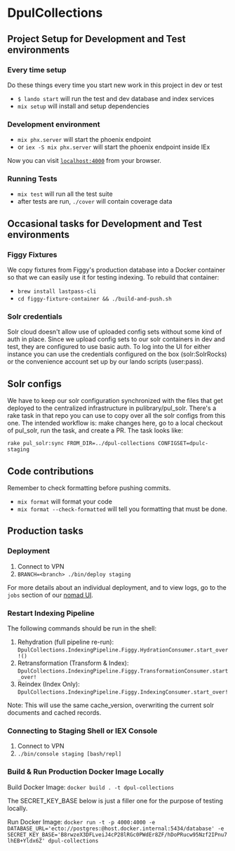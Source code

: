 # DpulCollections

## Project Setup for Development and Test environments

### Every time setup

Do these things every time you start new work in this project in dev or test

- `$ lando start` will run the test and dev database and index services
- `mix setup` will install and setup dependencies

### Development environment

- `mix phx.server` will start the phoenix endpoint
- or `iex -S mix phx.server` will start the phoenix endpoint inside IEx

Now you can visit [`localhost:4000`](http://localhost:4000) from your browser.

### Running Tests

- `mix test` will run all the test suite
- after tests are run, `./cover` will contain coverage data

## Occasional tasks for Development and Test environments

### Figgy Fixtures

We copy fixtures from Figgy's production database into a Docker container so that we can easily use it for testing indexing. To rebuild that container:

- `brew install lastpass-cli`
- `cd figgy-fixture-container && ./build-and-push.sh`

### Solr credentials

Solr cloud doesn't allow use of uploaded config sets without some kind of auth in place. Since we upload config sets to our solr containers in dev and test, they are configured to use basic auth. To log into the UI for either instance you can use the credentials configured on the box (solr:SolrRocks) or the convenience account set up by our lando scripts (user:pass).

## Solr configs

We have to keep our solr configuration synchronized with the files that get deployed to the centralized infrastructure in pulibrary/pul_solr. There's a rake task in that repo you can use to copy over all the solr configs from this one. The intended workflow is: make changes here, go to a local checkout of pul_solr, run the task, and create a PR. The task looks like:

```
rake pul_solr:sync FROM_DIR=../dpul-collections CONFIGSET=dpulc-staging
```

## Code contributions

Remember to check formatting before pushing commits.

- `mix format` will format your code
- `mix format --check-formatted` will tell you formatting that must be done.

## Production tasks

### Deployment

1. Connect to VPN
1. `BRANCH=<branch> ./bin/deploy staging`

For more details about an individual deployment, and to view logs, go to the `jobs` section of our [nomad UI](nomad.lib.princeton.edu).

### Restart Indexing Pipeline

The following commands should be run in the shell:

1. Rehydration (full pipeline re-run): `DpulCollections.IndexingPipeline.Figgy.HydrationConsumer.start_over!()`
1. Retransformation (Transform & Index): `DpulCollections.IndexingPipeline.Figgy.TransformationConsumer.start_over!`
1. Reindex (Index Only): `DpulCollections.IndexingPipeline.Figgy.IndexingConsumer.start_over!`

Note: This will use the same cache_version, overwriting the current solr documents and cached records.

### Connecting to Staging Shell or IEX Console

1. Connect to VPN
1. `./bin/console staging [bash/repl]`

### Build & Run Production Docker Image Locally

Build Docker Image: `docker build . -t dpul-collections`

The SECRET_KEY_BASE below is just a filler one for the purpose of testing locally.

Run Docker Image: `docker run -t -p 4000:4000 -e DATABASE_URL='ecto://postgres:@host.docker.internal:5434/database' -e SECRET_KEY_BASE='B8rwzeX3DFLveiJ4cP28lRGc0PWdEr8ZF/hDoPRucw95Nzf2IPnu7lhEB+Yldx6Z' dpul-collections`
